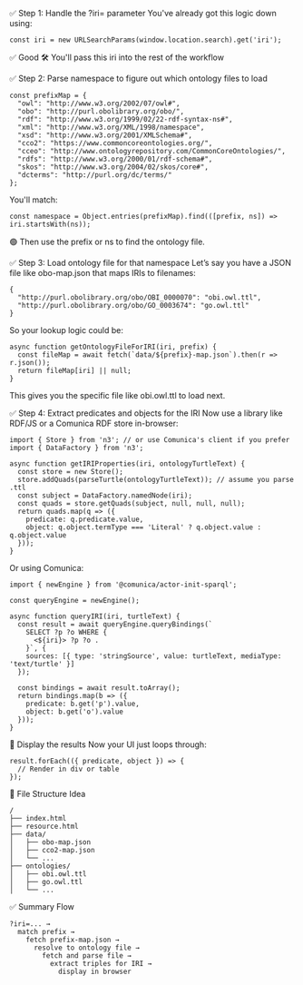 ✅ Step 1: Handle the ?iri= parameter
You've already got this logic down using:

```
const iri = new URLSearchParams(window.location.search).get('iri');
```

✅ Good
🛠 You'll pass this iri into the rest of the workflow

✅ Step 2: Parse namespace to figure out which ontology files to load

```
const prefixMap = {
  "owl": "http://www.w3.org/2002/07/owl#",
  "obo": "http://purl.obolibrary.org/obo/",
  "rdf": "http://www.w3.org/1999/02/22-rdf-syntax-ns#",
  "xml": "http://www.w3.org/XML/1998/namespace",
  "xsd": "http://www.w3.org/2001/XMLSchema#",
  "cco2": "https://www.commoncoreontologies.org/",
  "cceo": "http://www.ontologyrepository.com/CommonCoreOntologies/",
  "rdfs": "http://www.w3.org/2000/01/rdf-schema#",
  "skos": "http://www.w3.org/2004/02/skos/core#",
  "dcterms": "http://purl.org/dc/terms/"
};
```

You'll match:

```
const namespace = Object.entries(prefixMap).find(([prefix, ns]) => iri.startsWith(ns));
```

🟢 Then use the prefix or ns to find the ontology file.

✅ Step 3: Load ontology file for that namespace
Let’s say you have a JSON file like obo-map.json that maps IRIs to filenames:

```
{
  "http://purl.obolibrary.org/obo/OBI_0000070": "obi.owl.ttl",
  "http://purl.obolibrary.org/obo/GO_0003674": "go.owl.ttl"
}
```

So your lookup logic could be:

```
async function getOntologyFileForIRI(iri, prefix) {
  const fileMap = await fetch(`data/${prefix}-map.json`).then(r => r.json());
  return fileMap[iri] || null;
}
```
This gives you the specific file like obi.owl.ttl to load next.

✅ Step 4: Extract predicates and objects for the IRI
Now use a library like RDF/JS or a Comunica RDF store in-browser:

```
import { Store } from 'n3'; // or use Comunica's client if you prefer
import { DataFactory } from 'n3';

async function getIRIProperties(iri, ontologyTurtleText) {
  const store = new Store();
  store.addQuads(parseTurtle(ontologyTurtleText)); // assume you parse .ttl
  const subject = DataFactory.namedNode(iri);
  const quads = store.getQuads(subject, null, null, null);
  return quads.map(q => ({
    predicate: q.predicate.value,
    object: q.object.termType === 'Literal' ? q.object.value : q.object.value
  }));
}
```

Or using Comunica:

```
import { newEngine } from '@comunica/actor-init-sparql';

const queryEngine = newEngine();

async function queryIRI(iri, turtleText) {
  const result = await queryEngine.queryBindings(`
    SELECT ?p ?o WHERE {
      <${iri}> ?p ?o .
    }`, {
    sources: [{ type: 'stringSource', value: turtleText, mediaType: 'text/turtle' }]
  });

  const bindings = await result.toArray();
  return bindings.map(b => ({
    predicate: b.get('p').value,
    object: b.get('o').value
  }));
}
```

🚀 Display the results
Now your UI just loops through:
```
result.forEach(({ predicate, object }) => {
  // Render in div or table
});
```

📁 File Structure Idea
```
/
├── index.html
├── resource.html
├── data/
│   ├── obo-map.json
│   ├── cco2-map.json
│   └── ...
├── ontologies/
│   ├── obi.owl.ttl
│   ├── go.owl.ttl
│   └── ...
```

✅ Summary Flow
```
?iri=... →
  match prefix →
    fetch prefix-map.json →
      resolve to ontology file →
        fetch and parse file →
          extract triples for IRI →
            display in browser
```